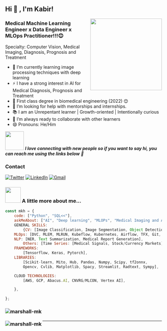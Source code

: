 <h2>Hi 👋 , I'm Kabir!</h2>
<img align='right' src="https://media.giphy.com/media/M9gbBd9nbDrOTu1Mqx/giphy.gif" width="230">

### Medical Machine Learning Engineer x Data Engineer x MLOps Practitioner!!!😊
Specialty: Computer Vision, Medical Imaging, Diagnosis, Prognosis and Treatment

- 🌱 I’m currently learning image processing techniques with deep learning
- ⚡ I have a strong interest in AI for Medical Diagnosis, Prognosis and Treatment
- 📝 First class degree in biomedical engineering (2022) 😊
- 🤔 I’m looking for help with mentorships and internships.
- 📚 I am an Unrepentant learner | Growth-oriented | Intentionally curious
- 👯 I’m always ready to collaborate with other learners
- 😄 Pronouns: He/Him

<img src="https://media.giphy.com/media/LnQjpWaON8nhr21vNW/giphy.gif" width="60"> <em><b>I love connecting with new people so if you want to say hi, you can reach me using the links below</b> 🤙</em>

<h3>Contact</h3>
<p>
	
<p>
  <a href="https://twitter.com/kabir_hamzah" target="_blank"><img alt="Twitter" src="https://img.shields.io/badge/twitter-%231DA1F2.svg?&style=for-the-badge&logo=twitter&logoColor=white" /></a> 
  <a href="https://www.linkedin.com/in/kabir-muhammad-b82161135" target="_blank"><img alt="LinkedIn" src="https://img.shields.io/badge/linkedin-%230077B5.svg?&style=for-the-badge&logo=linkedin&logoColor=white" /></a>
  <a href="muhammadkabirhamzah@gmail.com"> <img alt="Gmail" src="https://img.shields.io/badge/Gmail-D14836?style=for-the-badge&logo=gmail&logoColor=white" />
     </a>


### <img src="https://media.giphy.com/media/VgCDAzcKvsR6OM0uWg/giphy.gif" width="50"> A little more about me...  

```javascript
const mkh = {
    code: ["Python", "SQL<<"],
    askMeAbout: ["AI", "Deep learning", "MLOPs", "Medical Imaging and Applications"],
    GENERAL SKILLS:
    	{CV: [Image Classification, Image Segmentation, Object Detection & Recognition],
	MLOps: [DVC, MLEM, MLRUN, Kubeflow, Kubernetes, Airflow, TFX, Git, Docker, Dagshub, MLFlow, FastAPI, ONNX, Streamlit, Hub, Kibana, omegaconf, Hydra...]
	NLP: [NER, Text Summarization, Medical Report Generation],
        Others: [Time Series: [Medical Signals, Stock/Currency Markets], Statistical Modeling, Data Analytics, Data Visualisation, and Probability],
    FRAMEWORKS:
	    [Tensorflow, Keras, Pytorch],
    LIBRARIES:
	    [Scikit-learn, Mito, Hub, Pandas, Numpy, Scipy, tf2onnx, 
	    Opencv, Cvlib, Matplotlib, Spacy, Streamlit, Radtext, Sympy],

    CLOUD TECHNOLOGIES:  
	    [AWS, GCP, Abacus.AI, CNVRG/MLCON, Vertex AI],

    },
  
};
```
<h3>
<img align="left" src="https://github-readme-stats.vercel.app/api/top-langs/?username=marshall-mk&layout=compact&hide=html&theme=onedark" alt="marshall-mk" />
</h3>
<br />
<h3>
<img align="left" src="https://github-readme-stats.vercel.app/api?username=marshall-mk&show_icons=true&theme=onedark" alt="marshall-mk" />
</h3>


---   


<!--
**Marshall-mk/Marshall-mk** is a ✨ _special_ ✨ repository because its `README.md` (this file) appears on your GitHub profile.
    DATA VISUALISATION TOOLS:
	    [Tableau, Power BI, Congos dashboard(IBM)],
    OTHERS/Tools:
	    [Dagshub, Git/Github, DVC, Orange, Knime, Gitlab, Gitbucket, Kubernetees, MIRO, Notion, 
	    MySQL, SQLite, Git/Github]
         BIG DATA TECHNOLOGIES(yet):
	    [Spark, Hadoop, Hive],
-->
